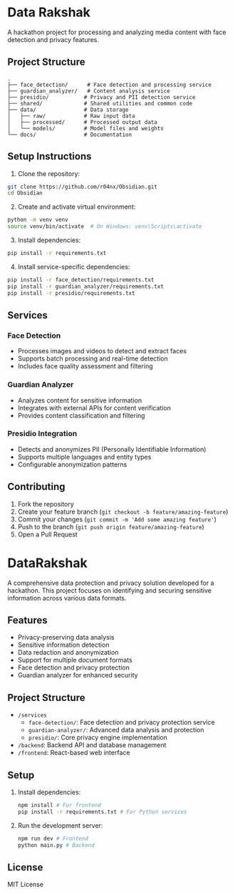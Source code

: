 # Data Rakshak

A hackathon project for processing and analyzing media content with face detection and privacy features.

## Project Structure

```
.
├── face_detection/      # Face detection and processing service
├── guardian_analyzer/   # Content analysis service
├── presidio/           # Privacy and PII detection service
├── shared/             # Shared utilities and common code
├── data/               # Data storage
│   ├── raw/            # Raw input data
│   ├── processed/      # Processed output data
│   └── models/         # Model files and weights
└── docs/               # Documentation

```

## Setup Instructions

1. Clone the repository:
```bash
git clone https://github.com/r04nx/Obsidian.git
cd Obsidian
```

2. Create and activate virtual environment:
```bash
python -m venv venv
source venv/bin/activate  # On Windows: venv\Scripts\activate
```

3. Install dependencies:
```bash
pip install -r requirements.txt
```

4. Install service-specific dependencies:
```bash
pip install -r face_detection/requirements.txt
pip install -r guardian_analyzer/requirements.txt
pip install -r presidio/requirements.txt
```

## Services

### Face Detection
- Processes images and videos to detect and extract faces
- Supports batch processing and real-time detection
- Includes face quality assessment and filtering

### Guardian Analyzer
- Analyzes content for sensitive information
- Integrates with external APIs for content verification
- Provides content classification and filtering

### Presidio Integration
- Detects and anonymizes PII (Personally Identifiable Information)
- Supports multiple languages and entity types
- Configurable anonymization patterns

## Contributing

1. Fork the repository
2. Create your feature branch (`git checkout -b feature/amazing-feature`)
3. Commit your changes (`git commit -m 'Add some amazing feature'`)
4. Push to the branch (`git push origin feature/amazing-feature`)
5. Open a Pull Request

# DataRakshak

A comprehensive data protection and privacy solution developed for a hackathon. This project focuses on identifying and securing sensitive information across various data formats.

## Features

- Privacy-preserving data analysis
- Sensitive information detection
- Data redaction and anonymization
- Support for multiple document formats
- Face detection and privacy protection
- Guardian analyzer for enhanced security

## Project Structure

- `/services`
  - `face-detection/`: Face detection and privacy protection service
  - `guardian-analyzer/`: Advanced data analysis and protection
  - `presidio/`: Core privacy engine implementation
- `/backend`: Backend API and database management
- `/frontend`: React-based web interface

## Setup

1. Install dependencies:
   ```bash
   npm install # For frontend
   pip install -r requirements.txt # For Python services
   ```

2. Run the development server:
   ```bash
   npm run dev # Frontend
   python main.py # Backend
   ```

## License

MIT License

